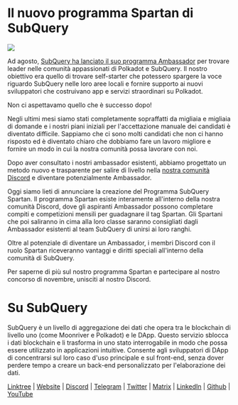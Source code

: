 # Il nuovo programma Spartan di SubQuery

![](https://miro.medium.com/max/1400/1*k5cScGKMiC45i_N-em3x0Q.png)

Ad agosto, [SubQuery ha lanciato il suo programma Ambassador](https://subquery.medium.com/introducing-the-subquery-ambassador-program-aa82613ab804) per trovare leader nelle comunità appassionati di Polkadot e SubQuery. Il nostro obiettivo era quello di trovare self-starter che potessero spargere la voce riguardo SubQuery nelle loro aree locali e fornire supporto ai nuovi sviluppatori che costruivano app e servizi straordinari su Polkadot.

Non ci aspettavamo quello che è successo dopo!

Negli ultimi mesi siamo stati completamente sopraffatti da migliaia e migliaia di domande e i nostri piani iniziali per l'accettazione manuale dei candidati è diventato difficile. Sappiamo che ci sono molti candidati che non ci hanno risposto ed è diventato chiaro che dobbiamo fare un lavoro migliore e fornire un modo in cui la nostra comunità possa lavorare con noi.

Dopo aver consultato i nostri ambassador esistenti, abbiamo progettato un metodo nuovo e trasparente per salire di livello nella [nostra comunità Discord](https://discord.com/invite/subquery) e diventare potenzialmente Ambassador.

Oggi siamo lieti di annunciare la creazione del Programma SubQuery Spartan. Il programma Spartan esiste interamente all'interno della nostra comunità Discord, dove gli aspiranti Ambassador possono completare compiti e competizioni mensili per guadagnare il tag Spartan. Gli Spartani che poi saliranno in cima alla loro classe saranno consigliati dagli Ambassador esistenti al team SubQuery di unirsi ai loro ranghi.

Oltre al potenziale di diventare un Ambassador, i membri Discord con il ruolo Spartan riceveranno vantaggi e diritti speciali all'interno della comunità di SubQuery.

Per saperne di più sul nostro programma Spartan e partecipare al nostro concorso di novembre, unisciti al nostro Discord.

# Su SubQuery

SubQuery è un livello di aggregazione dei dati che opera tra le blockchain di livello uno (come Moonriver e Polkadot) e le DApp. Questo servizio sblocca i dati blockchain e li trasforma in uno stato interrogabile in modo che possa essere utilizzato in applicazioni intuitive. Consente agli sviluppatori di DApp di concentrarsi sul loro caso d'uso principale e sul front-end, senza dover perdere tempo a creare un back-end personalizzato per l'elaborazione dei dati.

[Linktree](https://linktr.ee/subquerynetwork) | [Website](https://subquery.network/) | [Discord](https://discord.com/invite/78zg8aBSMG) | [Telegram](https://t.me/subquerynetwork) | [Twitter](https://twitter.com/subquerynetwork) | [Matrix](https://matrix.to/#/#subquery:matrix.org) | [LinkedIn](https://www.linkedin.com/company/subquery) | [Github](https://github.com/subquery/subql) | [YouTube](https://www.youtube.com/channel/UCi1a6NUUjegcLHDFLr7CqLw)
